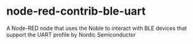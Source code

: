 # node-red-contrib-ble-uart
A Node-RED node that uses the Noble to interact with BLE devices that support the UART profile by Nordic Semiconductor
